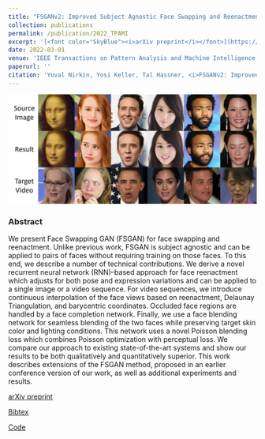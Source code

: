 ```yaml
---
title: "FSGANv2: Improved Subject Agnostic Face Swapping and Reenactment"
collection: publications
permalink: /publication/2022_TPAMI
excerpt: '[<font color="SkyBlue"><i>arXiv preprint</i></font>](https://arxiv.org/abs/2202.12972)'
date: 2022-03-01
venue: 'IEEE Transactions on Pattern Analysis and Machine Intelligence'
paperurl: ''
citation: 'Yuval Nirkin, Yosi Keller, Tal Hassner, <i>FSGANv2: Improved Subject Agnostic Face Swapping and Reenactment.</i> IEEE Transactions on Pattern Analysis and Machine Intelligence. Accepted, March 2022'
---
```


<img src='../projects/FSGAN/fsgan_v2_teaser.jpeg'><br/>


### Abstract
We present Face Swapping GAN (FSGAN) for face swapping and reenactment. Unlike previous work, FSGAN is subject agnostic and can be applied to pairs of faces without requiring training on those faces. To this end, we describe a number of technical contributions. We derive a novel recurrent neural network (RNN)–based approach for face reenactment which adjusts for both pose and expression variations and can be applied to a single image or a video sequence. For video sequences, we introduce continuous interpolation of the face views based on reenactment, Delaunay Triangulation, and barycentric coordinates. Occluded face regions are handled by a face completion network. Finally, we use a face blending network for seamless blending of the two faces while preserving target skin color and lighting conditions. This network uses a novel Poisson blending loss which combines Poisson optimization with perceptual loss. We compare our approach to existing state-of-the-art systems and show our results to be both qualitatively and quantitatively superior. This work describes extensions of the FSGAN method, proposed in an earlier conference version of our work, as well as additional experiments and results.


[arXiv preprint](https://arxiv.org/abs/2202.12972)

[Bibtex](../projects/FSGAN/bibtexPAMI.txt)

[Code](https://github.com/YuvalNirkin/fsgan)
